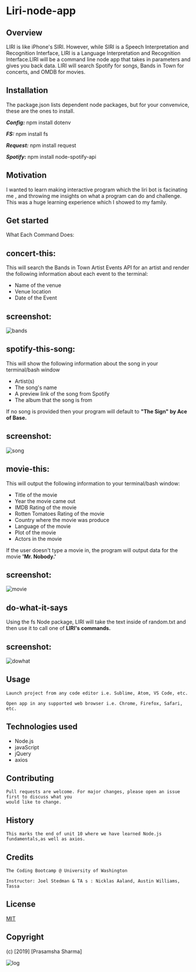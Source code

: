 # Liri-node-app
## Overview
LIRI is like iPhone's SIRI. However, while SIRI is a Speech Interpretation and Recognition Interface,
LIRI is a Language Interpretation and Recognition Interface.LIRI will be a command line node app that 
takes in parameters and gives you back data. LIRI will search Spotify for songs, Bands in Town for 
concerts, and OMDB for movies.

## Installation
The package.json lists dependent node packages, but for your convenvice, these are the ones to install.

***Config:***
npm install dotenv

***FS:***
npm install fs

***Request:***
npm install request

***Spotify:***
npm install node-spotify-api

## Motivation 
I wanted to learn making interactive program which the liri bot is facinating me , and throwing me 
insights on what a program can do and challenge. This was a huge learning experience which I showed 
to my family.

## Get started
What Each Command Does:

## concert-this:

This will search the Bands in Town Artist Events API for an artist and render the following 
information about each event to the terminal:

* Name of the venue 
* Venue location
* Date of the Event 


## screenshot:
![bands](https://user-images.githubusercontent.com/52009314/66092854-97ddab80-e542-11e9-8678-b344ee79ec61.JPG)

## spotify-this-song:

This will show the following information about the song in your terminal/bash window

* Artist(s)
* The song's name
* A preview link of the song from Spotify
* The album that the song is from

If no song is provided then your program will default to **"The Sign" by Ace of Base.**

## screenshot:
![song](https://user-images.githubusercontent.com/52009314/66095354-1ab73400-e54c-11e9-928e-279caa5be3ee.JPG)
## movie-this:

This will output the following information to your terminal/bash window:

* Title of the movie
* Year the movie came out
* IMDB Rating of the movie
* Rotten Tomatoes Rating of the movie
* Country where the movie was produce
* Language of the movie
* Plot of the movie
* Actors in the movie

If the user doesn't type a movie in, the program will output data for the movie **'Mr. Nobody.'**

## screenshot:
![movie](https://user-images.githubusercontent.com/52009314/66092868-a6c45e00-e542-11e9-8115-c5ec575a04e7.JPG)

## do-what-it-says

Using the fs Node package, LIRI will take the text inside of random.txt and then use it to call one of
**LIRI's commands.**

## screenshot:
![dowhat](https://user-images.githubusercontent.com/52009314/66092858-9d3af600-e542-11e9-8fe6-c7365fdee61e.JPG)

## Usage
```
Launch project from any code editor i.e. Sublime, Atom, VS Code, etc.

Open app in any supported web browser i.e. Chrome, Firefox, Safari, etc.
```
## Technologies used

* Node.js
* javaScript
* jQuery
* axios

## Contributing
```
Pull requests are welcome. For major changes, please open an issue first to discuss what you
would like to change.
```
## History
```
This marks the end of unit 10 where we have learned Node.js fundamentals,as well as axios.
```
## Credits
```
The Coding Bootcamp @ University of Washington

Instructor: Joel Stedman & TA s : Nicklas Aaland, Austin Williams, Tassa
```

## License
[MIT](https://choosealicense.com/licenses/mit/)

## Copyright
(c) [2019] [Prasamsha Sharma]

![log](https://user-images.githubusercontent.com/52009314/66092862-a1ffaa00-e542-11e9-8115-e949787886cd.JPG)